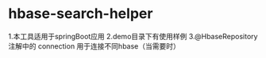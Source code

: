 # hbase-search-helper
1.本工具适用于springBoot应用
2.demo目录下有使用样例
3.@HbaseRepository 注解中的 connection 用于连接不同hbase（当需要时）
